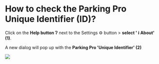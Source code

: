 # How to check the Parking Pro Unique Identifier (ID)?

<p class="no-margin">Click on the <b>Help button ❔</b> next to the Settings ⚙️ button &gt; <b>select ' ℹ️ About' (1)</b>.</p>
<p class="no-margin"></p>
<p class="no-margin">A new dialog will pop up with the <b>Parking Pro 'Unique Identifier' (2)</b></p>
<p class="no-margin"></p>
<div class="intercom-container"><img src="/assets/img/teams-pro/image_18.png"></div><p class="no-margin"></p>

<Intercom />
<Hubspot />
<Clarity />
<GoogleAnalytics />

